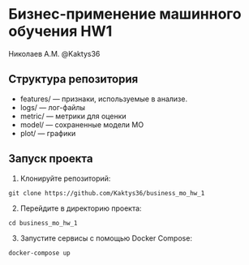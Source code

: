 # Бизнес-применение машинного обучения HW1

Николаев А.М. @Kaktys36

## Структура репозитория

- features/ — признаки, используемые в анализе.
- logs/ — лог-файлы
- metric/ — метрики для оценки
- model/ — сохраненные модели МО
- plot/ — графики

## Запуск проекта

1. Клонируйте репозиторий:
```
git clone https://github.com/Kaktys36/business_mo_hw_1
```
2. Перейдите в директорию проекта:
```
cd business_mo_hw_1
```
3. Запустите сервисы с помощью Docker Compose:
```
docker-compose up
```
